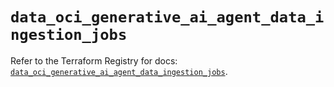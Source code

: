 # `data_oci_generative_ai_agent_data_ingestion_jobs`

Refer to the Terraform Registry for docs: [`data_oci_generative_ai_agent_data_ingestion_jobs`](https://registry.terraform.io/providers/oracle/oci/6.18.0/docs/data-sources/generative_ai_agent_data_ingestion_jobs).
